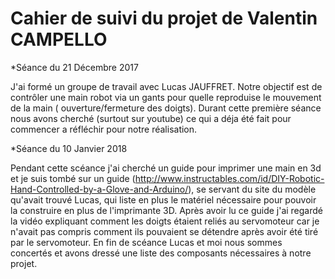 Cahier de suivi du projet de Valentin CAMPELLO
==

*Séance du 21 Décembre 2017
  
J'ai formé un groupe de travail avec Lucas JAUFFRET. Notre objectif est de contrôler une 
main robot via un gants pour quelle reproduise le mouvement de la main ( ouverture/fermeture des doigts).
Durant cette première séance nous avons cherché (surtout sur youtube) ce qui a déja été fait pour commencer a réfléchir 
pour notre réalisation.


*Séance du 10 Janvier 2018
  
Pendant cette scéance j'ai cherché un guide pour imprimer une main en 3d et je suis tombé sur un guide 
(http://www.instructables.com/id/DIY-Robotic-Hand-Controlled-by-a-Glove-and-Arduino/), se servant du site du modèle qu'avait 
trouvé Lucas, qui liste en plus le matériel nécessaire pour pouvoir la construire en plus de l'imprimante 3D. Après avoir lu ce 
guide j'ai regardé la vidéo expliquant comment les doigts étaient reliés au servomoteur car je n'avait pas compris comment ils 
pouvaient se détendre après avoir été tiré par le servomoteur.
En fin de scéance Lucas et moi nous sommes concertés et avons dressé une liste des composants nécessaires à notre projet.
